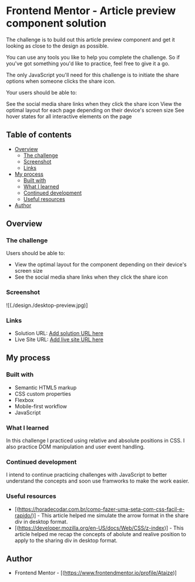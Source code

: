 # Frontend Mentor - Article preview component solution

The challenge is to build out this article preview component and get it looking as close to the design as possible.

You can use any tools you like to help you complete the challenge. So if you've got something you'd like to practice, feel free to give it a go.

The only JavaScript you'll need for this challenge is to initiate the share options when someone clicks the share icon.

Your users should be able to:

See the social media share links when they click the share icon
View the optimal layout for each page depending on their device's screen size
See hover states for all interactive elements on the page

## Table of contents

- [Overview](#overview)
  - [The challenge](#the-challenge)
  - [Screenshot](#screenshot)
  - [Links](#links)
- [My process](#my-process)
  - [Built with](#built-with)
  - [What I learned](#what-i-learned)
  - [Continued development](#continued-development)
  - [Useful resources](#useful-resources)
- [Author](#author)


## Overview

### The challenge

Users should be able to:

- View the optimal layout for the component depending on their device's screen size
- See the social media share links when they click the share icon

### Screenshot

![(./design./desktop-preview.jpg)]

### Links

- Solution URL: [Add solution URL here](https://your-solution-url.com)
- Live Site URL: [Add live site URL here](https://your-live-site-url.com)

## My process

### Built with

- Semantic HTML5 markup
- CSS custom properties
- Flexbox
- Mobile-first workflow
- JavaScript


### What I learned

In this challenge I practiced using relative and absolute positions in CSS.
I also practice DOM manipulation and user event handling.

### Continued development

I intend to continue practicing challenges with JavaScript to better understand the concepts and soon use framworks to make the work easier.
### Useful resources

- [(https://horadecodar.com.br/como-fazer-uma-seta-com-css-facil-e-rapido/)] - This article helped me simulate the arrow format in the share div in desktop format.
- [(https://developer.mozilla.org/en-US/docs/Web/CSS/z-index)] - This article helped me recap the concepts of abolute and realive position to apply to the sharing div in desktop format.


## Author

- Frontend Mentor - [(https://www.frontendmentor.io/profile/Ataize)]

